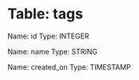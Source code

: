 Table: tags
===========

Name: id
Type: INTEGER

Name: name
Type: STRING

Name: created_on
Type: TIMESTAMP

